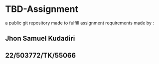 # TBD-Assignment
a public git repository made to fulfill assignment requirements
made by : 
## Jhon Samuel Kudadiri ##
## 22/503772/TK/55066 ##
